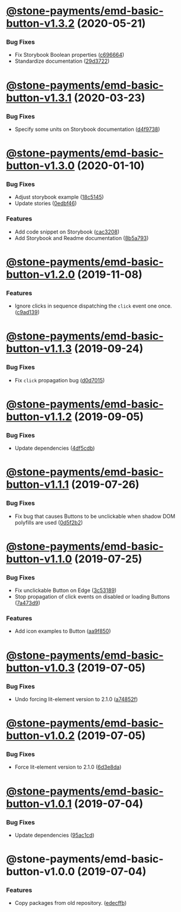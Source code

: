 # [@stone-payments/emd-basic-button-v1.3.2](https://github.com/stone-payments/emerald-web-framework/compare/@stone-payments/emd-basic-button-v1.3.1...@stone-payments/emd-basic-button-v1.3.2) (2020-05-21)


### Bug Fixes

* Fix Storybook Boolean properties ([c696664](https://github.com/stone-payments/emerald-web-framework/commit/c6966643219730f0caf8334dd89e5dbe37fac6b9))
* Standardize documentation ([29d3722](https://github.com/stone-payments/emerald-web-framework/commit/29d3722f9dbe0607399cfefc2df1d80291ae3051))

# [@stone-payments/emd-basic-button-v1.3.1](https://github.com/stone-payments/emerald-web-framework/compare/@stone-payments/emd-basic-button-v1.3.0...@stone-payments/emd-basic-button-v1.3.1) (2020-03-23)


### Bug Fixes

* Specify some units on Storybook documentation ([d4f9738](https://github.com/stone-payments/emerald-web-framework/commit/d4f9738))

# [@stone-payments/emd-basic-button-v1.3.0](https://github.com/stone-payments/emerald-web-framework/compare/@stone-payments/emd-basic-button-v1.2.0...@stone-payments/emd-basic-button-v1.3.0) (2020-01-10)


### Bug Fixes

* Adjust storybook example ([18c5145](https://github.com/stone-payments/emerald-web-framework/commit/18c5145))
* Update stories ([0edbf46](https://github.com/stone-payments/emerald-web-framework/commit/0edbf46))


### Features

* Add code snippet on Storybook ([cac3208](https://github.com/stone-payments/emerald-web-framework/commit/cac3208))
* Add Storybook and Readme documentation ([8b5a793](https://github.com/stone-payments/emerald-web-framework/commit/8b5a793))

# [@stone-payments/emd-basic-button-v1.2.0](https://github.com/stone-payments/emerald-web-framework/compare/@stone-payments/emd-basic-button-v1.1.3...@stone-payments/emd-basic-button-v1.2.0) (2019-11-08)


### Features

* Ignore clicks in sequence dispatching the `click` event one once. ([c9ad139](https://github.com/stone-payments/emerald-web-framework/commit/c9ad139))

# [@stone-payments/emd-basic-button-v1.1.3](https://github.com/stone-payments/emerald-web-framework/compare/@stone-payments/emd-basic-button-v1.1.2...@stone-payments/emd-basic-button-v1.1.3) (2019-09-24)


### Bug Fixes

* Fix `click` propagation bug ([d0d7015](https://github.com/stone-payments/emerald-web-framework/commit/d0d7015))

# [@stone-payments/emd-basic-button-v1.1.2](https://github.com/stone-payments/emerald-web-framework/compare/@stone-payments/emd-basic-button-v1.1.1...@stone-payments/emd-basic-button-v1.1.2) (2019-09-05)


### Bug Fixes

* Update dependencies ([4df5cdb](https://github.com/stone-payments/emerald-web-framework/commit/4df5cdb))

# [@stone-payments/emd-basic-button-v1.1.1](https://github.com/stone-payments/emerald-web-framework/compare/@stone-payments/emd-basic-button-v1.1.0...@stone-payments/emd-basic-button-v1.1.1) (2019-07-26)


### Bug Fixes

* Fix bug that causes Buttons to be unclickable when shadow DOM polyfills are used ([0d5f2b2](https://github.com/stone-payments/emerald-web-framework/commit/0d5f2b2))

# [@stone-payments/emd-basic-button-v1.1.0](https://github.com/stone-payments/emerald-web-framework/compare/@stone-payments/emd-basic-button-v1.0.3...@stone-payments/emd-basic-button-v1.1.0) (2019-07-25)


### Bug Fixes

* Fix unclickable Button on Edge ([3c53189](https://github.com/stone-payments/emerald-web-framework/commit/3c53189))
* Stop propagation of click events on disabled or loading Buttons ([7a473d9](https://github.com/stone-payments/emerald-web-framework/commit/7a473d9))


### Features

* Add icon examples to Button ([aa9f850](https://github.com/stone-payments/emerald-web-framework/commit/aa9f850))

# [@stone-payments/emd-basic-button-v1.0.3](https://github.com/stone-payments/emerald-web-framework/compare/@stone-payments/emd-basic-button-v1.0.2...@stone-payments/emd-basic-button-v1.0.3) (2019-07-05)


### Bug Fixes

* Undo forcing lit-element version to 2.1.0 ([a74852f](https://github.com/stone-payments/emerald-web-framework/commit/a74852f))

# [@stone-payments/emd-basic-button-v1.0.2](https://github.com/stone-payments/emerald-web-framework/compare/@stone-payments/emd-basic-button-v1.0.1...@stone-payments/emd-basic-button-v1.0.2) (2019-07-05)


### Bug Fixes

* Force lit-element version to 2.1.0 ([6d3e8da](https://github.com/stone-payments/emerald-web-framework/commit/6d3e8da))

# [@stone-payments/emd-basic-button-v1.0.1](https://github.com/stone-payments/emerald-web-framework/compare/@stone-payments/emd-basic-button-v1.0.0...@stone-payments/emd-basic-button-v1.0.1) (2019-07-04)


### Bug Fixes

* Update dependencies ([95ac1cd](https://github.com/stone-payments/emerald-web-framework/commit/95ac1cd))

# @stone-payments/emd-basic-button-v1.0.0 (2019-07-04)


### Features

* Copy packages from old repository. ([edecffb](https://github.com/stone-payments/emerald-web-framework/commit/edecffb))
